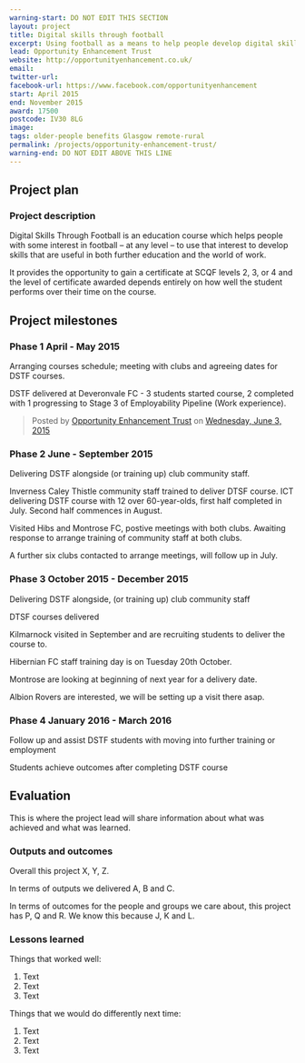 ```yaml
---
warning-start: DO NOT EDIT THIS SECTION
layout: project
title: Digital skills through football
excerpt: Using football as a means to help people develop digital skills
lead: Opportunity Enhancement Trust
website: http://opportunityenhancement.co.uk/
email: 
twitter-url: 
facebook-url: https://www.facebook.com/opportunityenhancement
start: April 2015
end: November 2015
award: 17500
postcode: IV30 8LG
image:
tags: older-people benefits Glasgow remote-rural 
permalink: /projects/opportunity-enhancement-trust/
warning-end: DO NOT EDIT ABOVE THIS LINE
---
```


## Project plan

### Project description

Digital Skills Through Football is an education course which helps people with some interest in football – at any level – to use that interest to develop skills that are useful in both further education and the world of work. 

It provides the opportunity to gain a certificate at SCQF levels 2, 3, or 4 and the level of certificate awarded depends entirely on how well the student performs over their time on the course. 


## Project milestones

### Phase 1 April - May 2015

Arranging courses schedule; meeting with clubs and agreeing dates for DSTF courses.

DSTF delivered at Deveronvale FC - 3 students started course, 2 completed with 1 progressing to Stage 3 of Employability Pipeline (Work experience).

<div id="fb-root"></div><script>(function(d, s, id) {  var js, fjs = d.getElementsByTagName(s)[0];  if (d.getElementById(id)) return;  js = d.createElement(s); js.id = id;  js.src = "//connect.facebook.net/en_US/sdk.js#xfbml=1&version=v2.3";  fjs.parentNode.insertBefore(js, fjs);}(document, 'script', 'facebook-jssdk'));</script><div class="fb-post" data-href="https://www.facebook.com/opportunityenhancement/photos/a.951296964905295.1073741828.838979202803739/1025744634127194/?type=1" data-width="500"><div class="fb-xfbml-parse-ignore"><blockquote cite="https://www.facebook.com/opportunityenhancement/photos/a.951296964905295.1073741828.838979202803739/1025744634127194/?type=1">Posted by <a href="https://www.facebook.com/opportunityenhancement">Opportunity Enhancement Trust</a> on&nbsp;<a href="https://www.facebook.com/opportunityenhancement/photos/a.951296964905295.1073741828.838979202803739/1025744634127194/?type=1">Wednesday, June 3, 2015</a></blockquote></div></div> 

### Phase 2 June - September 2015

Delivering DSTF alongside (or training up) club community staff.

Inverness Caley Thistle community staff trained to deliver DTSF course.
ICT delivering DSTF course with 12 over 60-year-olds, first half completed in July. Second half commences in August.

Visited Hibs and Montrose FC, postive meetings with both clubs. Awaiting response to arrange training of community staff at both clubs.  

A further six clubs contacted to arrange meetings, will follow up in July.

### Phase 3 October 2015 - December 2015

Delivering DSTF alongside, (or training up) club community staff

DTSF courses delivered 

Kilmarnock visited in September and are recruiting students to deliver the course to.

Hibernian FC staff training day is on Tuesday 20th October.

Montrose are looking at beginning of next year for a delivery date.

Albion Rovers are interested, we will be setting up a visit there asap.

### Phase 4 January 2016 - March 2016

Follow up and assist DSTF students with moving into further training or employment

Students achieve outcomes after completing DSTF course 


## Evaluation

This is where the project lead will share information about what was achieved and what was learned.

### Outputs and outcomes

Overall this project X, Y, Z.

In terms of outputs we delivered A, B and C.

In terms of outcomes for the people and groups we care about, this project has P, Q and R. We know this because J, K and L.

### Lessons learned

Things that worked well:

1. Text
2. Text
3. Text

Things that we would do differently next time:

1. Text
2. Text
3. Text
